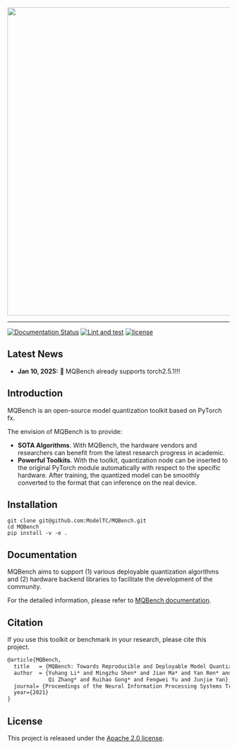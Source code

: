 <div align="center">
    <img src="resources/logo.png" width="700" />
</div>

------------
[![Documentation Status](https://readthedocs.org/projects/mqbench/badge/?version=latest)](https://mqbench.readthedocs.io/en/latest/?badge=latest)
[![Lint and test](https://github.com/ModelTC/MQBench/actions/workflows/lint-and-test.yml/badge.svg?branch=main)](https://github.com/ModelTC/MQBench/actions/workflows/lint-and-test.yml)
[![license](https://img.shields.io/github/license/ModelTC/MQBench)](https://github.com/ModelTC/MQBench/blob/main/LICENSE)

## Latest News

- **Jan 10, 2025:** 🚀 MQBench already supports torch2.5.1!!!

## Introduction

MQBench is an open-source model quantization toolkit based on PyTorch fx.

The envision of MQBench is to provide:

- **SOTA Algorithms**. With MQBench, the hardware vendors and researchers can benefit from the latest research progress in academic.
- **Powerful Toolkits**. With the toolkit, quantization node can be inserted to the original PyTorch module automatically with respect to the specific hardware. After training, the quantized model can be smoothly converted to the format that can inference on the real device.

## Installation

```shell
git clone git@github.com:ModelTC/MQBench.git
cd MQBench
pip install -v -e .
```

## Documentation

MQBench aims to support (1) various deployable quantization algorithms and (2) hardware backend libraries to facilitate the development of the community.

For the detailed information, please refer to [MQBench documentation](https://mqbench.readthedocs.io/en/latest/).

## Citation

If you use this toolkit or benchmark in your research, please cite this project.

```latex
@article{MQBench,
  title   = {MQBench: Towards Reproducible and Deployable Model Quantization Benchmark},
  author  = {Yuhang Li* and Mingzhu Shen* and Jian Ma* and Yan Ren* and Mingxin Zhao* and
             Qi Zhang* and Ruihao Gong* and Fengwei Yu and Junjie Yan},
  journal= {Proceedings of the Neural Information Processing Systems Track on Datasets and Benchmarks},
  year={2021}
}
```

## License

This project is released under the [Apache 2.0 license](LICENSE).

